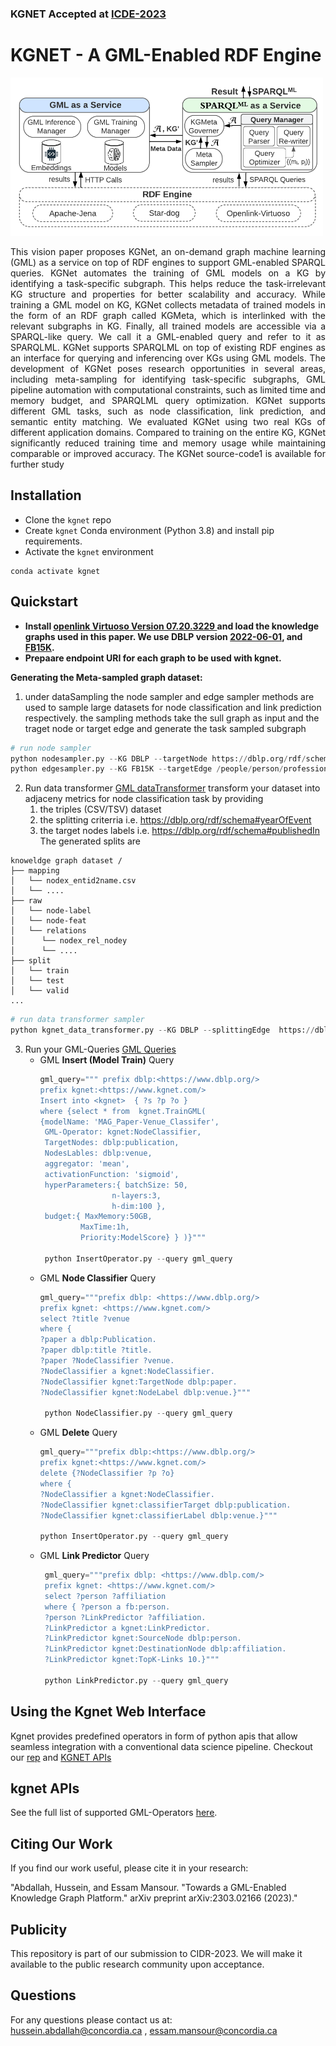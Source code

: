 ### KGNET Accepted at <a href="https://icde2023.ics.uci.edu/">ICDE-2023</a>
# KGNET - A GML-Enabled RDF Engine
<img alt="kgnet_architecture" src="docs/imgs/kgnet.png" width="500"/>


<div style="text-align: justify">
<p>This vision paper proposes KGNet, an on-demand graph machine learning (GML) as a service on top of RDF engines to support GML-enabled SPARQL queries. KGNet automates the training of GML models on a KG by identifying a task-specific subgraph. This helps reduce the task-irrelevant KG structure and properties for better scalability and accuracy. While training a GML model on KG, KGNet collects metadata of trained models in the form of an RDF graph called KGMeta, which is interlinked with the relevant subgraphs in KG. Finally, all trained models are accessible via a SPARQL-like query. We call it a GML-enabled query and refer to it as SPARQLML. KGNet supports SPARQLML on top of existing RDF engines as an interface for querying and inferencing over KGs using GML models. The development of KGNet poses research opportunities in several areas, including meta-sampling for identifying task-specific subgraphs, GML pipeline automation with computational constraints, such as limited time and memory budget, and SPARQLML query optimization. KGNet supports different GML tasks, such as node classification, link prediction, and semantic entity matching. We evaluated KGNet using two real KGs of different application domains. Compared to training on the entire KG, KGNet significantly reduced training time and memory usage while maintaining comparable or improved accuracy. The KGNet source-code1 is available for further study</p></div>

## Installation
* Clone the `kgnet` repo 
* Create `kgnet` Conda environment (Python 3.8) and install pip requirements.
* Activate the `kgnet` environment
```commandline
conda activate kgnet
```

## Quickstart
<ul>
<li>
<b>Install <a href="https://github.com/openlink/virtuoso-opensource">openlink Virtuoso Version 07.20.3229 </a> and load the knowledge graphs used in this paper. We use DBLP version <a href="https://dblp.org/rdf/release/">2022-06-01</a>, and <a href="https://data.deepai.org/FB15K.zip">FB15K</a>. </b>
</li>
<li>
<b> Prepaare endpoint URI for each graph to be used with kgnet. </b>
</li>
</ul>

<b>Generating the Meta-sampled graph dataset:</b>
1. under dataSampling the node sampler and edge sampler methods are used to sample large datasets for node classification and link prediction respectively. the sampling methods take the sull graph as input and the traget node or target edge and generate the task sampled subgraph
```python
# run node sampler 
python nodesampler.py --KG DBLP --targetNode https://dblp.org/rdf/schema-publishedIn
python edgesampler.py --KG FB15K --targetEdge /people/person/profession
```
2. Run data transformer [GML dataTransformer](/DataTransform/kgnet_data_transformer.py)
transform your dataset into adjaceny metrics for node classification task by providing 
   1. the triples (CSV/TSV) dataset 
   2. the splitting criterria i.e. https://dblp.org/rdf/schema#yearOfEvent
   3. the target nodes labels i.e. https://dblp.org/rdf/schema#publishedIn
The generated splits are
```
knoweldge graph dataset /
├── mapping
│   └── nodex_entid2name.csv
│   └── ....
├── raw
│   └── node-label
│   └── node-feat
│   └── relations
│      └── nodex_rel_nodey
│      └── ....
├── split
│   └── train
│   └── test
│   └── valid
...
```
```python
# run data transformer sampler 
python kgnet_data_transformer.py --KG DBLP --splittingEdge  https://dblp.org/rdf/schema-yearOfEvent --labelsEdge https://dblp.org/rdf/schema-publishedIn
```

3. Run your GML-Queries [GML Queries](/GMLOperators)
     - GML **Insert (Model Train)** Query
       ```python
       gml_query=""" prefix dblp:<https://www.dblp.org/>
       prefix kgnet:<https://www.kgnet.com/>
       Insert into <kgnet>  { ?s ?p ?o }
       where {select * from  kgnet.TrainGML(
       {modelName: 'MAG_Paper-Venue_Classifer',
        GML-Operator: kgnet:NodeClassifier,
        TargetNodes: dblp:publication,
        NodesLables: dblp:venue,
        aggregator: 'mean',
        activationFunction: 'sigmoid',
        hyperParameters:{ batchSize: 50,
                       n-layers:3,
                       h-dim:100 },
        budget:{ MaxMemory:50GB,
                MaxTime:1h,
                Priority:ModelScore} } )}""" 
   
        python InsertOperator.py --query gml_query
       ```
     - GML **Node Classifier** Query   
        ```python
        gml_query="""prefix dblp: <https://www.dblp.org/>
        prefix kgnet: <https://www.kgnet.com/>
        select ?title ?venue
        where { 
        ?paper a dblp:Publication.
        ?paper dblp:title ?title.
        ?paper ?NodeClassifier ?venue.
        ?NodeClassifier a kgnet:NodeClassifier.
        ?NodeClassifier kgnet:TargetNode dblp:paper.
        ?NodeClassifier kgnet:NodeLabel dblp:venue.}"""   
      
         python NodeClassifier.py --query gml_query
         ```
     - GML **Delete** Query   
        ```python
        gml_query="""prefix dblp:<https://www.dblp.org/>
        prefix kgnet:<https://www.kgnet.com/>
        delete {?NodeClassifier ?p ?o}
        where {
        ?NodeClassifier a kgnet:NodeClassifier.
        ?NodeClassifier kgnet:classifierTarget dblp:publication.
        ?NodeClassifier kgnet:classifierLabel dblp:venue.}"""
      
        python InsertOperator.py --query gml_query
        ```
     - GML **Link Predictor** Query   
        ```python
         gml_query="""prefix dblp: <https://www.dblp.com/>
         prefix kgnet: <https://www.kgnet.com/>
         select ?person ?affiliation
         where { ?person a fb:person.
         ?person ?LinkPredictor ?affiliation.
         ?LinkPredictor a kgnet:LinkPredictor.
         ?LinkPredictor kgnet:SourceNode dblp:person.
         ?LinkPredictor kgnet:DestinationNode dblp:affiliation.
         ?LinkPredictor kgnet:TopK-Links 10.}"""  
       
         python LinkPredictor.py --query gml_query
         ```
      
##  Using the Kgnet Web Interface 
Kgnet provides predefined operators in form of python apis that allow seamless integration with a conventional data science pipeline.
Checkout our [rep](https://github.com/hussien/KGNet-Interface) and [KGNET APIs](GMLWebServiceApis)

## kgnet APIs
See the full list of supported GML-Operators [here](docs/kgnet_gml_operators.md).

## Citing Our Work
If you find our work useful, please cite it in your research:

"Abdallah, Hussein, and Essam Mansour. "Towards a GML-Enabled Knowledge Graph Platform." arXiv preprint arXiv:2303.02166 (2023)."
## Publicity
This repository is part of our submission to CIDR-2023. We will make it available to the public research community upon acceptance. 

## Questions
For any questions please contact us at:<br/> hussein.abdallah@concordia.ca , essam.mansour@concordia.ca  
